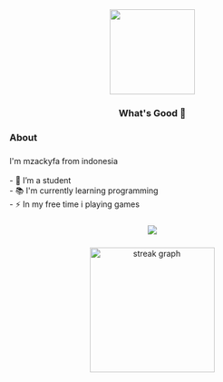 <div align="center">
  <img height="150" src="https://camo.githubusercontent.com/62da68eb62b1e5f175f7d1f0191dd89a653d7908feb22d37d4a0ab07365d6791/68747470733a2f2f6d656469612e67697068792e636f6d2f6d656469612f4d3967624264396e6244724f5475314d71782f67697068792e676966"  />
</div>


###

<h3 align="center">What's Good 👋</h3>

###

<h3 align="left"> About </h3>

###

<p align="left">I'm mzackyfa from indonesia<br><br>- 🔭 I’m a student<br>- 📚 I'm currently learning programming<br>- ⚡ In my free time i playing games</p>

###

<div align="center">
  <img src="https://visitor-badge.laobi.icu/badge?page_id=mzackyfa.mzackyfa&"  />
</div>

###

<div align="center">
  <img src="https://streak-stats.demolab.com?user=mzackyfa&locale=en&mode=daily&theme=dark&hide_border=false&border_radius=5&order=3" height="220" alt="streak graph"  />
</div>

###
